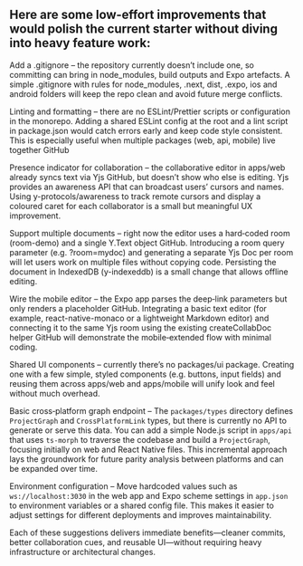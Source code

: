 ## Here are some low‑effort improvements that would polish the current starter without diving into heavy feature work:

Add a .gitignore – the repository currently doesn’t include one, so committing can bring in node_modules, build outputs and Expo artefacts. A simple .gitignore with rules for node_modules, .next, dist, .expo, ios and android folders will keep the repo clean and avoid future merge conflicts.

Linting and formatting – there are no ESLint/Prettier scripts or configuration in the monorepo. Adding a shared ESLint config at the root and a lint script in package.json would catch errors early and keep code style consistent. This is especially useful when multiple packages (web, api, mobile) live together
GitHub

Presence indicator for collaboration – the collaborative editor in apps/web already syncs text via Yjs GitHub, but doesn’t show who else is editing. Yjs provides an awareness API that can broadcast users’ cursors and names. Using y-protocols/awareness to track remote cursors and display a coloured caret for each collaborator is a small but meaningful UX improvement.

Support multiple documents – right now the editor uses a hard‑coded room (room-demo) and a single Y.Text object GitHub. Introducing a room query parameter (e.g. ?room=mydoc) and generating a separate Yjs Doc per room will let users work on multiple files without copying code. Persisting the document in IndexedDB (y-indexeddb) is a small change that allows offline editing.

Wire the mobile editor – the Expo app parses the deep‑link parameters but only renders a placeholder GitHub. Integrating a basic text editor (for example, react-native-monaco or a lightweight Markdown editor) and connecting it to the same Yjs room using the existing createCollabDoc helper GitHub will demonstrate the mobile‑extended flow with minimal coding.

Shared UI components – currently there’s no packages/ui package. Creating one with a few simple, styled components (e.g. buttons, input fields) and reusing them across apps/web and apps/mobile will unify look and feel without much overhead.

Basic cross‑platform graph endpoint – The `packages/types` directory defines `ProjectGraph` and `CrossPlatformLink` types, but there is currently no API to generate or serve this data. You can add a simple Node.js script in `apps/api` that uses `ts-morph` to traverse the codebase and build a `ProjectGraph`, focusing initially on web and React Native files. This incremental approach lays the groundwork for future parity analysis between platforms and can be expanded over time.

Environment configuration – Move hardcoded values such as `ws://localhost:3030` in the web app and Expo scheme settings in `app.json` to environment variables or a shared config file. This makes it easier to adjust settings for different deployments and improves maintainability.

Each of these suggestions delivers immediate benefits—cleaner commits, better collaboration cues, and reusable UI—without requiring heavy infrastructure or architectural changes.
